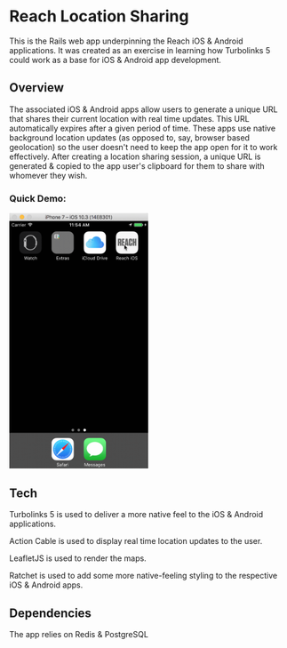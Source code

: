 # Reach Location Sharing

This is the Rails web app underpinning the Reach iOS & Android applications. It was created as an exercise in learning how Turbolinks 5 could work as a base for iOS & Android app development.

## Overview

The associated iOS & Android apps allow users to generate a unique URL that shares their current location with real time updates. This URL automatically expires after a given period of time. These apps use native background location updates (as opposed to, say, browser based geolocation) so the user doesn't need to keep the app open for it to work effectively. After creating a location sharing session, a unique URL is generated & copied to the app user's clipboard for them to share with whomever they wish.

### Quick Demo:

<img src="https://raw.githubusercontent.com/chris-teague/reach/master/docs/example.gif" width="250">

## Tech

Turbolinks 5 is used to deliver a more native feel to the iOS & Android applications.

Action Cable is used to display real time location updates to the user.

LeafletJS is used to render the maps.

Ratchet is used to add some more native-feeling styling to the respective iOS & Android apps.

## Dependencies

The app relies on Redis & PostgreSQL

